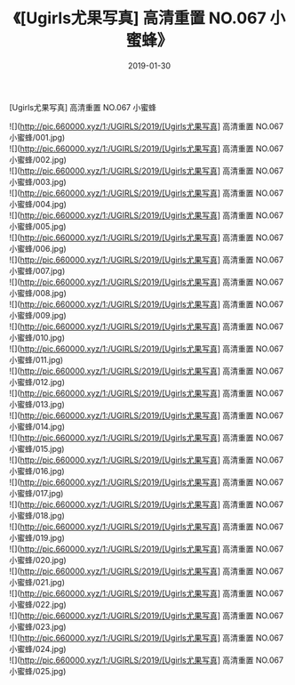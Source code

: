 ﻿---
layout: post
title:  《[Ugirls尤果写真] 高清重置 NO.067 小蜜蜂》
date:   2019-01-30
img: http://pic.660000.xyz/1:/UGIRLS/2019/[Ugirls尤果写真] 高清重置 NO.067 小蜜蜂/000.jpg
categories: [美女, 清纯, 唯美]
---

[Ugirls尤果写真] 高清重置 NO.067 小蜜蜂

 ![](http://pic.660000.xyz/1:/UGIRLS/2019/[Ugirls尤果写真] 高清重置 NO.067 小蜜蜂/001.jpg) <br>![](http://pic.660000.xyz/1:/UGIRLS/2019/[Ugirls尤果写真] 高清重置 NO.067 小蜜蜂/002.jpg) <br>![](http://pic.660000.xyz/1:/UGIRLS/2019/[Ugirls尤果写真] 高清重置 NO.067 小蜜蜂/003.jpg) <br>![](http://pic.660000.xyz/1:/UGIRLS/2019/[Ugirls尤果写真] 高清重置 NO.067 小蜜蜂/004.jpg) <br>![](http://pic.660000.xyz/1:/UGIRLS/2019/[Ugirls尤果写真] 高清重置 NO.067 小蜜蜂/005.jpg) <br>![](http://pic.660000.xyz/1:/UGIRLS/2019/[Ugirls尤果写真] 高清重置 NO.067 小蜜蜂/006.jpg) <br>![](http://pic.660000.xyz/1:/UGIRLS/2019/[Ugirls尤果写真] 高清重置 NO.067 小蜜蜂/007.jpg) <br>![](http://pic.660000.xyz/1:/UGIRLS/2019/[Ugirls尤果写真] 高清重置 NO.067 小蜜蜂/008.jpg) <br>![](http://pic.660000.xyz/1:/UGIRLS/2019/[Ugirls尤果写真] 高清重置 NO.067 小蜜蜂/009.jpg) <br>![](http://pic.660000.xyz/1:/UGIRLS/2019/[Ugirls尤果写真] 高清重置 NO.067 小蜜蜂/010.jpg) <br>![](http://pic.660000.xyz/1:/UGIRLS/2019/[Ugirls尤果写真] 高清重置 NO.067 小蜜蜂/011.jpg) <br>![](http://pic.660000.xyz/1:/UGIRLS/2019/[Ugirls尤果写真] 高清重置 NO.067 小蜜蜂/012.jpg) <br>![](http://pic.660000.xyz/1:/UGIRLS/2019/[Ugirls尤果写真] 高清重置 NO.067 小蜜蜂/013.jpg) <br>![](http://pic.660000.xyz/1:/UGIRLS/2019/[Ugirls尤果写真] 高清重置 NO.067 小蜜蜂/014.jpg) <br>![](http://pic.660000.xyz/1:/UGIRLS/2019/[Ugirls尤果写真] 高清重置 NO.067 小蜜蜂/015.jpg) <br>![](http://pic.660000.xyz/1:/UGIRLS/2019/[Ugirls尤果写真] 高清重置 NO.067 小蜜蜂/016.jpg) <br>![](http://pic.660000.xyz/1:/UGIRLS/2019/[Ugirls尤果写真] 高清重置 NO.067 小蜜蜂/017.jpg) <br>![](http://pic.660000.xyz/1:/UGIRLS/2019/[Ugirls尤果写真] 高清重置 NO.067 小蜜蜂/018.jpg) <br>![](http://pic.660000.xyz/1:/UGIRLS/2019/[Ugirls尤果写真] 高清重置 NO.067 小蜜蜂/019.jpg) <br>![](http://pic.660000.xyz/1:/UGIRLS/2019/[Ugirls尤果写真] 高清重置 NO.067 小蜜蜂/020.jpg) <br>![](http://pic.660000.xyz/1:/UGIRLS/2019/[Ugirls尤果写真] 高清重置 NO.067 小蜜蜂/021.jpg) <br>![](http://pic.660000.xyz/1:/UGIRLS/2019/[Ugirls尤果写真] 高清重置 NO.067 小蜜蜂/022.jpg) <br>![](http://pic.660000.xyz/1:/UGIRLS/2019/[Ugirls尤果写真] 高清重置 NO.067 小蜜蜂/023.jpg) <br>![](http://pic.660000.xyz/1:/UGIRLS/2019/[Ugirls尤果写真] 高清重置 NO.067 小蜜蜂/024.jpg) <br>![](http://pic.660000.xyz/1:/UGIRLS/2019/[Ugirls尤果写真] 高清重置 NO.067 小蜜蜂/025.jpg) <br>